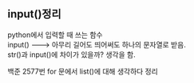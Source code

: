 ## input()정리
python에서 입력할 때 쓰는 함수  
input() ---> 아무리 길어도 띄어써도 하나의 문자열로 받음.  
str()과 input()에 차이가 있을까? 생각을 함.  

백준 2577번 for 문에서 list()에 대해 생각하다 정리
